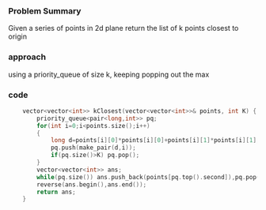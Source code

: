 ### Problem Summary
Given a series of points in 2d plane return the list of k points closest to origin

### approach
using a priority_queue of size k, keeping popping out the max

### code
```cpp
    vector<vector<int>> kClosest(vector<vector<int>>& points, int K) {
        priority_queue<pair<long,int>> pq;
        for(int i=0;i<points.size();i++)
        {
            long d=points[i][0]*points[i][0]+points[i][1]*points[i][1];
            pq.push(make_pair(d,i));
            if(pq.size()>K) pq.pop();
        }
        vector<vector<int>> ans;
        while(pq.size()) ans.push_back(points[pq.top().second]),pq.pop();
        reverse(ans.begin(),ans.end());
        return ans;
    }
```
